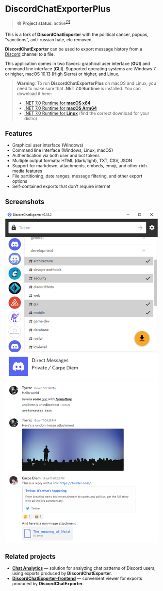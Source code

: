 # DiscordChatExporterPlus

> 🟢 **Project status**: active<sup>[[?]](.github/docs/project-status.md)</sup>

This is a fork of **DiscordChatExporter** with the political cancer, popups, "sanctions", anti-russian hate, etc removed.

**DiscordChatExporter** can be used to export message history from a [Discord](https://discord.com) channel to a file.

This application comes in two flavors: graphical user interface (**GUI**) and command line interface (**CLI**).
Supported operating systems are Windows 7 or higher, macOS 10.13 (High Sierra) or higher, and Linux.


> **Warning**:
> To run **DiscordChatExporterPlus** on macOS and Linux, you need to make sure that **.NET 7.0 Runtime** is installed.
> You can download it here:
>
> - [.NET 7.0 Runtime for **macOS x64**](https://dotnet.microsoft.com/en-us/download/dotnet/thank-you/sdk-7.0.101-macos-x64-installer)
> - [.NET 7.0 Runtime for **macOS Arm64**](https://dotnet.microsoft.com/en-us/download/dotnet/thank-you/sdk-7.0.101-macos-arm64-installer)
> - [.NET 7.0 Runtime for **Linux**](https://docs.microsoft.com/en-us/dotnet/core/install/linux) (find the correct download for your distro)

## Features

- Graphical user interface (Windows)
- Command line interface (Windows, Linux, macOS)
- Authentication via both user and bot tokens
- Multiple output formats: HTML (dark/light), TXT, CSV, JSON
- Support for markdown, attachments, embeds, emoji, and other rich media features
- File partitioning, date ranges, message filtering, and other export options
- Self-contained exports that don't require internet

## Screenshots

![channel list](.assets/list.png)
![rendered output](.assets/output.png)

## Related projects

- [**Chat Analytics**](https://github.com/mlomb/chat-analytics) — solution for analyzing chat patterns of Discord users, using exports produced by **DiscordChatExporter**.
- [**DiscordChatExporter-frontend**](https://github.com/slatinsky/DiscordChatExporter-frontend) — convenient viewer for exports produced by **DiscordChatExporter**.
